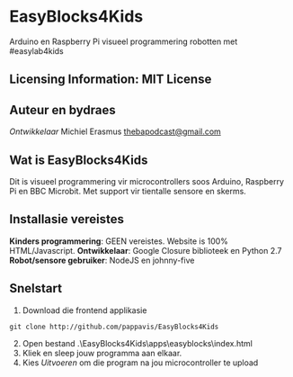 # EasyBlocks4Kids
Arduino en Raspberry Pi visueel programmering robotten met #easylab4kids

Licensing Information: **MIT License**
---

Auteur en bydraes
---

*Ontwikkelaar* Michiel Erasmus  thebapodcast@gmail.com

Wat is EasyBlocks4Kids
---
Dit is visueel programmering vir microcontrollers soos Arduino, Raspberry Pi en BBC Microbit. Met support vir tientalle sensore en skerms.

Installasie vereistes
---
**Kinders programmering**: GEEN vereistes. Website is 100% HTML/Javascript.
**Ontwikkelaar**: Google Closure biblioteek en Python 2.7
**Robot/sensore gebruiker**: NodeJS en johnny-five


Snelstart
---
1. Download die frontend applikasie
```
git clone http://github.com/pappavis/EasyBlocks4Kids
```
2. Open bestand .\EasyBlocks4Kids\apps\easyblocks\index.html
3. Kliek en sleep jouw programma aan elkaar.
4. Kies *Uitvoeren* om die program na jou microcontroller te upload

